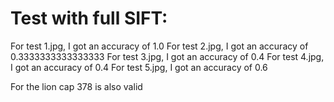 # Test with full SIFT:
For test 1.jpg, I got an accuracy of 1.0
For test 2.jpg, I got an accuracy of 0.3333333333333333
For test 3.jpg, I got an accuracy of 0.4
For test 4.jpg, I got an accuracy of 0.4
For test 5.jpg, I got an accuracy of 0.6

For the lion cap 378 is also valid
